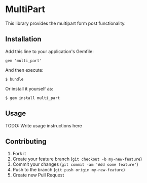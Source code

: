 # MultiPart

This library provides the multipart form post functionality.

## Installation

Add this line to your application's Gemfile:

    gem 'multi_part'

And then execute:

    $ bundle

Or install it yourself as:

    $ gem install multi_part

## Usage

TODO: Write usage instructions here

## Contributing

1. Fork it
2. Create your feature branch (`git checkout -b my-new-feature`)
3. Commit your changes (`git commit -am 'Add some feature'`)
4. Push to the branch (`git push origin my-new-feature`)
5. Create new Pull Request
